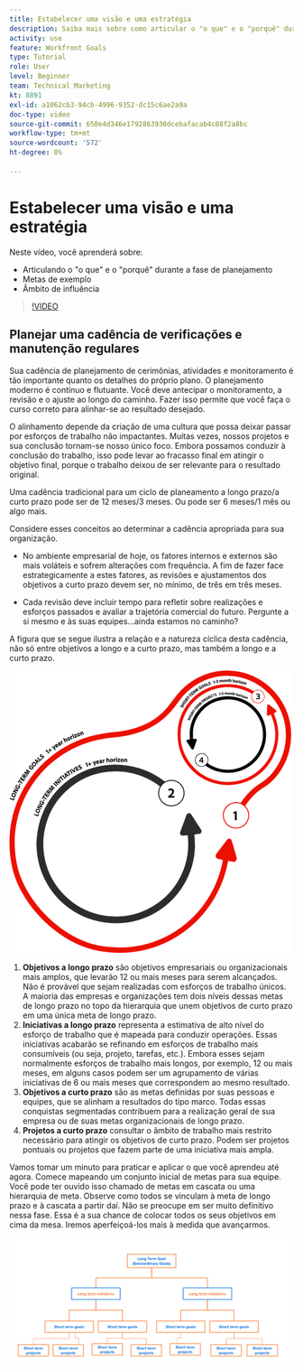 ```yaml
---
title: Estabelecer uma visão e uma estratégia
description: Saiba mais sobre como articular o "o que" e o "porquê" durante a fase de planejamento, objetivos de exemplo e escopo de influência.
activity: use
feature: Workfront Goals
type: Tutorial
role: User
level: Beginner
team: Technical Marketing
kt: 8891
exl-id: a1062cb3-94cb-4996-9352-dc15c6ae2a9a
doc-type: video
source-git-commit: 650e4d346e1792863930dcebafacab4c88f2a8bc
workflow-type: tm+mt
source-wordcount: '572'
ht-degree: 0%

---
```


# Estabelecer uma visão e uma estratégia

Neste vídeo, você aprenderá sobre:

* Articulando o &quot;o que&quot; e o &quot;porquê&quot; durante a fase de planejamento
* Metas de exemplo
* Âmbito de influência

>[!VIDEO](https://video.tv.adobe.com/v/335185/?quality=12&learn=on)

## Planejar uma cadência de verificações e manutenção regulares

Sua cadência de planejamento de cerimônias, atividades e monitoramento é tão importante quanto os detalhes do próprio plano. O planejamento moderno é contínuo e flutuante. Você deve antecipar o monitoramento, a revisão e o ajuste ao longo do caminho. Fazer isso permite que você faça o curso correto para alinhar-se ao resultado desejado.

O alinhamento depende da criação de uma cultura que possa deixar passar por esforços de trabalho não impactantes. Muitas vezes, nossos projetos e sua conclusão tornam-se nosso único foco. Embora possamos conduzir à conclusão do trabalho, isso pode levar ao fracasso final em atingir o objetivo final, porque o trabalho deixou de ser relevante para o resultado original.

Uma cadência tradicional para um ciclo de planeamento a longo prazo/a curto prazo pode ser de 12 meses/3 meses. Ou pode ser 6 meses/1 mês ou algo mais.

Considere esses conceitos ao determinar a cadência apropriada para sua organização.

* No ambiente empresarial de hoje, os fatores internos e externos são mais voláteis e sofrem alterações com frequência. A fim de fazer face estrategicamente a estes fatores, as revisões e ajustamentos dos objetivos a curto prazo devem ser, no mínimo, de três em três meses.

* Cada revisão deve incluir tempo para refletir sobre realizações e esforços passados e avaliar a trajetória comercial do futuro. Pergunte a si mesmo e às suas equipes...ainda estamos no caminho?

A figura que se segue ilustra a relação e a natureza cíclica desta cadência, não só entre objetivos a longo e a curto prazo, mas também a longo e a curto prazo.

![Um gráfico de um ciclo de execução estratégico](assets/02-workfront-goals-strategic-execution-cycle.png)

1. **Objetivos a longo prazo** são objetivos empresariais ou organizacionais mais amplos, que levarão 12 ou mais meses para serem alcançados. Não é provável que sejam realizadas com esforços de trabalho únicos. A maioria das empresas e organizações tem dois níveis dessas metas de longo prazo no topo da hierarquia que unem objetivos de curto prazo em uma única meta de longo prazo.
1. **Iniciativas a longo prazo** representa a estimativa de alto nível do esforço de trabalho que é mapeada para conduzir operações. Essas iniciativas acabarão se refinando em esforços de trabalho mais consumíveis (ou seja, projeto, tarefas, etc.). Embora esses sejam normalmente esforços de trabalho mais longos, por exemplo, 12 ou mais meses, em alguns casos podem ser um agrupamento de várias iniciativas de 6 ou mais meses que correspondem ao mesmo resultado.
1. **Objetivos a curto prazo** são as metas definidas por suas pessoas e equipes, que se alinham a resultados do tipo marco. Todas essas conquistas segmentadas contribuem para a realização geral de sua empresa ou de suas metas organizacionais de longo prazo.
1. **Projetos a curto prazo** consultar o âmbito de trabalho mais restrito necessário para atingir os objetivos de curto prazo. Podem ser projetos pontuais ou projetos que fazem parte de uma iniciativa mais ampla.

<!--
Your turn graphic
-->

Vamos tomar um minuto para praticar e aplicar o que você aprendeu até agora. Comece mapeando um conjunto inicial de metas para sua equipe. Você pode ter ouvido isso chamado de metas em cascata ou uma hierarquia de meta. Observe como todos se vinculam à meta de longo prazo e à cascata a partir daí. Não se preocupe em ser muito definitivo nessa fase. Essa é a sua chance de colocar todos os seus objetivos em cima da mesa. Iremos aperfeiçoá-los mais à medida que avançarmos.

![Um gráfico de mapeamento a curto prazo e objetivos a longo prazo](assets/03-workfront-goals-goal-mapping.png)
